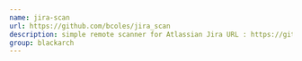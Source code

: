 ```yaml
---
name: jira-scan
url: https://github.com/bcoles/jira_scan
description: simple remote scanner for Atlassian Jira URL : https://github.com/bcoles/jira_scan Groups : blackarch blackarch-webapp blackarch-scanner
group: blackarch
---
```

